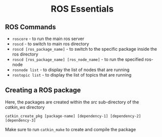
<h1 align="center">ROS Essentials</h1>

## ROS Commands
<ul>
  <li><code>roscore</code> - to run the main ros server</li>
  <li><code>roscd</code> - to switch to main ros directory</li>
  <li><code>roscd [ros_package_name]</code> - to switch to the specific package inside the ros directory</li>
  <li><code>roscd [ros_package_name] [ros_node_name]</code> - to run the specified ros-node</li>
  <li><code>rosnode list</code> - to display the list of nodes that are running</li>
  <li><code>rostopic list</code> - to display the list of topics that are running</li>
</ul>


## Creating a ROS package
Here, the packages are created within the <i>src</i> sub-directory of the <i>catkin_ws</i> directory
<pre><code>catkin_create_pkg [package-name] [dependency-1] [dependency-2] [dependency-3]</code></pre>
Make sure to run <code>catkin_make</code> to create and compile the package
